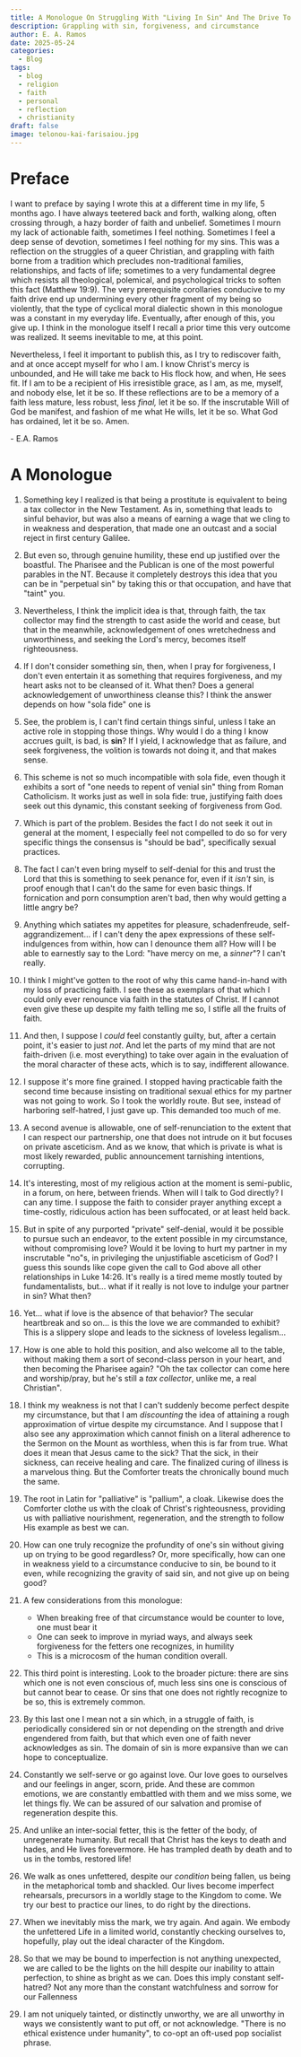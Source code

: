 ```yaml
---
title: A Monologue On Struggling With "Living In Sin" And The Drive To Faith
description: Grappling with sin, forgiveness, and circumstance
author: E. A. Ramos
date: 2025-05-24
categories:
  - Blog
tags:
  - blog
  - religion
  - faith
  - personal
  - reflection
  - christianity
draft: false
image: telonou-kai-farisaiou.jpg
---
```

# Preface

I want to preface by saying I wrote this at a different time in my life, 5 months ago. I have always teetered back and forth, walking along, often crossing through, a hazy border of faith and unbelief. Sometimes I mourn my lack of actionable faith, sometimes I feel nothing. Sometimes I feel a deep sense of devotion, sometimes I feel nothing for my sins. This was a reflection on the struggles of a queer Christian, and grappling with faith borne from a tradition which precludes non-traditional families, relationships, and facts of life; sometimes to a very fundamental degree which resists all theological, polemical, and psychological tricks to soften this fact (Matthew 19:9). The very prerequisite corollaries conducive to my faith drive end up undermining every other fragment of my being so violently, that the type of cyclical moral dialectic shown in this monologue was a constant in my everyday life. Eventually, after enough of this, you give up. I think in the monologue itself I recall a prior time this very outcome was realized. It seems inevitable to me, at this point.

Nevertheless, I feel it important to publish this, as I try to rediscover faith, and at once accept myself for who I am. I know Christ's mercy is unbounded, and He will take me back to His flock how, and when, He sees fit. If I am to be a recipient of His irresistible grace, as I am, as me, myself, and nobody else, let it be so. If these reflections are to be a memory of a faith less mature, less robust, less _final,_ let it be so. If the inscrutable Will of God be manifest, and fashion of me what He wills, let it be so. What God has ordained, let it be so. Amen.

\- E.A. Ramos

# A Monologue

1. Something key I realized is that being a prostitute is equivalent to being a tax collector in the New Testament. As in, something that leads to sinful behavior, but was also a means of earning a wage that we cling to in weakness and desperation, that made one an outcast and a social reject in first century Galilee.

2. But even so, through genuine humility, these end up justified over the boastful. The Pharisee and the Publican is one of the most powerful parables in the NT. Because it completely destroys this idea that you can be in "perpetual sin" by taking this or that occupation, and have that "taint" you.

3. Nevertheless, I think the implicit idea is that, through faith, the tax collector may find the strength to cast aside the world and cease, but that in the meanwhile, acknowledgement of ones wretchedness and unworthiness, and seeking the Lord's mercy, becomes itself righteousness.
   
4. If I don't consider something sin, then, when I pray for forgiveness, I don't even entertain it as something that requires forgiveness, and my heart asks not to be cleansed of it. What then? Does a general acknowledgement of unworthiness cleanse this? I think the answer depends on how "sola fide" one is

5. See, the problem is, I can't find certain things sinful, unless I take an active role in stopping those things. Why would I do a thing I know accrues guilt, is bad, is **sin**? If I yield, I acknowledge that as failure, and seek forgiveness, the volition is towards not doing it, and that makes sense.

6. This scheme is not so much incompatible with sola fide, even though it exhibits a sort of "one needs to repent of venial sin" thing from Roman Catholicism. It works just as well in sola fide: true, justifying faith does seek out this dynamic, this constant seeking of forgiveness from God.
   
7. Which is part of the problem. Besides the fact I do not seek it out in general at the moment, I especially feel not compelled to do so for very specific things the consensus is "should be bad", specifically sexual practices.

8. The fact I can't even bring myself to self-denial for this and trust the Lord that this is something to seek penance for, even if it _isn't_ sin, is proof enough that I can't do the same for even basic things. If fornication and porn consumption aren't bad, then why would getting a little angry be?

9. Anything which satiates my appetites for pleasure, schadenfreude, self-aggrandizement... if I can't deny the apex expressions of these self-indulgences from within, how can I denounce them all? How will I be able to earnestly say to the Lord: "have mercy on me, a _sinner_"? I can't really.

10. I think I might've gotten to the root of why this came hand-in-hand with my loss of practicing faith. I see these as exemplars of that which I could only ever renounce via faith in the statutes of Christ. If I cannot even give these up despite my faith telling me so, I stifle all the fruits of faith.

11. And then, I suppose I _could_ feel constantly guilty, but, after a certain point, it's easier to just _not_. And let the parts of my mind that are not faith-driven (i.e. most everything) to take over again in the evaluation of the moral character of these acts, which is to say, indifferent allowance.

12. I suppose it's more fine grained. I stopped having practicable faith the second time because insisting on traditional sexual ethics for my partner was not going to work. So I took the worldly route. But see, instead of harboring self-hatred, I just gave up. This demanded too much of me.

13. A second avenue is allowable, one of self-renunciation to the extent that I can respect our partnership, one that does not intrude on it but focuses on private asceticism. And as we know, that which is private is what is most likely rewarded, public announcement tarnishing intentions, corrupting.

14. It's interesting, most of my religious action at the moment is semi-public, in a forum, on here, between friends. When will I talk to God directly? I can any time. I suppose the faith to consider prayer anything except a time-costly, ridiculous action has been suffocated, or at least held back.

15. But in spite of any purported "private" self-denial, would it be possible to pursue such an endeavor, to the extent possible in my circumstance, without compromising love? Would it be loving to hurt my partner in my inscrutable "no"s, in privileging the unjustifiable asceticism of God? I guess this sounds like cope given the call to God above all other relationships in Luke 14:26. It's really is a tired meme mostly touted by fundamentalists, but... what if it really is not love to indulge your partner in sin? What then?

16. Yet... what if love is the absence of that behavior? The secular heartbreak and so on... is this the love we are commanded to exhibit? This is a slippery slope and leads to the sickness of loveless legalism...

17. How is one able to hold this position, and also welcome all to the table, without making them a sort of second-class person in your heart, and then becoming the Pharisee again? "Oh the tax collector can come here and worship/pray, but he's still a _tax collector_, unlike me, a real Christian".

18. I think my weakness is not that I can't suddenly become perfect despite my circumstance, but that I am _discounting_ the idea of attaining a rough approximation of virtue despite my circumstance. And I suppose that I also see any approximation which cannot finish on a literal adherence to the Sermon on the Mount as worthless, when this is far from true. What does it mean that Jesus came to the sick? That the sick, in their sickness, can receive healing and care. The finalized curing of illness is a marvelous thing. But the Comforter treats the chronically bound much the same.

19. The root in Latin for "palliative" is "pallium", a cloak. Likewise does the Comforter clothe us with the cloak of Christ's righteousness, providing us with palliative nourishment, regeneration, and the strength to follow His example as best we can.

20. How can one truly recognize the profundity of one's sin without giving up on trying to be good regardless? Or, more specifically, how can one in weakness yield to a circumstance conducive to sin, be bound to it even, while recognizing the gravity of said sin, and not give up on being good?

21. A few considerations from this monologue: 
	- When breaking free of that circumstance would be counter to love, one must bear it 
	- One can seek to improve in myriad ways, and always seek forgiveness for the fetters one recognizes, in humility
	- This is a microcosm of the human condition overall.

22. This third point is interesting. Look to the broader picture: there are sins which one is not even conscious of, much less sins one is conscious of but cannot bear to cease. Or sins that one does not rightly recognize to be so, this is extremely common.

23. By this last one I mean not a sin which, in a struggle of faith, is periodically considered sin or not depending on the strength and drive engendered from faith, but that which even one of faith never acknowledges as sin. The domain of sin is more expansive than we can hope to conceptualize.

24. Constantly we self-serve or go against love. Our love goes to ourselves and our feelings in anger, scorn, pride. And these are common emotions, we are constantly embattled with them and we miss some, we let things fly. We can be assured of our salvation and promise of regeneration despite this.

25. And unlike an inter-social fetter, this is the fetter of the body, of unregenerate humanity. But recall that Christ has the keys to death and hades, and He lives forevermore. He has trampled death by death and to us in the tombs, restored life!

26. We walk as ones unfettered, despite our _condition_ being fallen, us being in the metaphorical tomb and shackled. Our lives become imperfect rehearsals, precursors in a worldly stage to the Kingdom to come. We try our best to practice our lines, to do right by the directions.

27. When we inevitably miss the mark, we try again. And again. We embody the unfettered Life in a limited world, constantly checking ourselves to, hopefully, play out the ideal character of the Kingdom.

28. So that we may be bound to imperfection is not anything unexpected, we are called to be the lights on the hill despite our inability to attain perfection, to shine as bright as we can. Does this imply constant self-hatred? Not any more than the constant watchfulness and sorrow for our Fallenness

29. I am not uniquely tainted, or distinctly unworthy, we are all unworthy in ways we consistently want to put off, or not acknowledge. "There is no ethical existence under humanity", to co-opt an oft-used pop socialist phrase.

